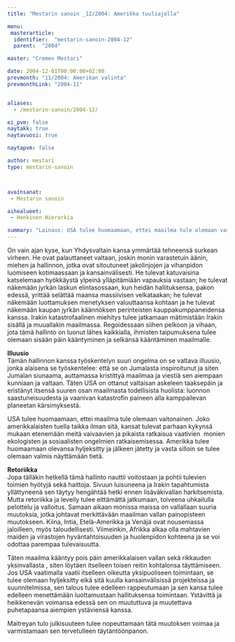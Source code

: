 ```yaml
---
title: "Mestarin sanoin _12/2004: Amerikka tuuliajolla"

menu:
 masterarticle:
  identifier:  "mestarin-sanoin-2004-12"
  parent:  "2004"

master: "Cremen Mestari"

date: 2004-12-01T00:00:00+02:00
prevmonth: "11/2004: Amerikan valinta"
prevmonthLink: "2004-11"


aliases:
  - /mestarin-sanoin/2004-12/

ei_pvm: false
naytakk: true
naytavuosi: true

naytapvm: false

author: mestari
type: mestarin-sanoin



avainsanat:
 - Mestarin sanoin

aihealueet:
 - Henkinen Hierarkia

summary: "Lainaus: USA tulee huomaamaan, ettei maailma tule olemaan vaitonainen. Joko amerikkalaisten tuella taikka ilman sitä, kansat tulevat parhaan kykynsä mukaan etenemään meitä vaivaavien ja pikaista ratkaisua vaativien  monien ekologisten ja sosiaalisten ongelmien ratkaisemisessa. Amerikka tulee huomaamaan olevansa hyljeksitty ja jälkeen jätetty ja vasta silloin se tulee olemaan valmis näyttämään tietä."
---
```

<p>On vain ajan kyse, kun Yhdysvaltain kansa ymmärtää tehneensä surkean virheen. He ovat palauttaneet valtaan, joskin monin varastetuin äänin, miehen ja hallinnon, jotka ovat sitoutuneet jakolinjojen ja vihanpidon luomiseen kotimaassaan ja kansainvälisesti. He tulevat katuvaisina katselemaan hyökkäystä ylpeinä ylläpitämiään vapauksia vastaan; he tulevat näkemään jyrkän laskun elintasossaan, kun heidän hallituksensa, pakon edessä, yrittää selättää maansa massiivisen velkataakan; he tulevat näkemään luottamuksen menetyksen valuuttaansa kohtaan ja he tulevat näkemään kaupan jyrkän käännöksen perinteisten kauppakumppaneidensa kanssa. Irakin katastrofaalinen miehitys tulee jatkamaan mätimistään Irakin sisällä ja muuallakin maailmassa. Regoidessaan siihen pelkoon ja vihaan, jota tämä hallinto on luonut lähes kaikkialla, ihmisten taipumuksena tulee olemaan sisään päin kääntyminen ja selkänsä kääntäminen maailmalle.</p>
<p><strong>Illuusio</strong><br>
Tämän hallinnon kanssa työskentelyn suuri ongelma on se valtava illuusio, jonka alaisena se työskentelee: että se on Jumalasta inspiroitunut ja siten Jumalan siunaama, auttamassa kristittyä maailmaa ja viestiä sen aiempaan kunniaan ja valtaan. Täten USA on ottanut valtaisan askeleen taaksepäin ja eristänyt itsensä suuren osan maailmasta todellisista huolista: luonnon saastuneisuudesta ja vaanivan katastrofin paineen alla kamppailevan planeetan kärsimyksestä.</p>
<p>USA tulee huomaamaan, ettei maailma tule olemaan vaitonainen. Joko amerikkalaisten tuella taikka ilman sitä, kansat tulevat parhaan kykynsä mukaan etenemään meitä vaivaavien ja pikaista ratkaisua vaativien&nbsp; monien ekologisten ja sosiaalisten ongelmien ratkaisemisessa. Amerikka tulee huomaamaan olevansa hyljeksitty ja jälkeen jätetty ja vasta silloin se tulee olemaan valmis näyttämään tietä.</p>
<p><strong>Retoriikka</strong><br>
Jopa tälläkin hetkellä tämä hallinto nauttii voitostaan ja pohtii tulevien toimien hyötyjä sekä haittoja. Sivuun luisuneena ja Irakin tapahtumista yllättyneenä sen täytyy hengähtää hetki ennen lisäväkivallan harkitsemista. Mutta retoriikka ja leveily tulee eittämättä jatkumaan, toiveena uhkailulla pelottelu ja valloitus. Samaan aikaan monissa maissa on vallallaan suuria muutoksia, jotka johtavat merkittävään maailman vallan painopisteen muutokseen. Kiina, Intia, Etelä-Amerikka ja Venäjä ovat nousemassa jaloilleen, myös taloudellisesti. Viimeinkin, Afrikka alkaa olla mahtavien maiden ja virastojen hyväntahtoisuuden ja huolenpidon kohteena ja se voi odottaa parempaa tulevaisuutta.</p>
<p>Täten maailma kääntyy pois päin amerikkalaisen vallan sekä rikkauden yksinvallasta , siten löytäen itselleen toisen reitin kohtalonsa täyttämiseen. Jos USA vaatimalla vaatii itselleen oikeutta yksipuoliseen toimintaan, se tulee olemaan hyljeksitty eikä sitä kuulla kansainvälisissä projekteissa ja suunnitelmissa, sen talous tulee edelleen rappeutumaan ja sen kansa tulee edelleen menettämään luottamustaan hallituksensa toimintaan. Ystävittä ja heikkenevän voimansa edessä sen on muututtuva ja muutettava puhetapaansa aiempien ystäviensä kanssa.</p>
<p>Maitreyan tulo julkisuuteen tulee nopeuttamaan tätä muutoksen voimaa ja varmistamaan sen tervetulleen täytäntöönpanon.<br>
</p>
